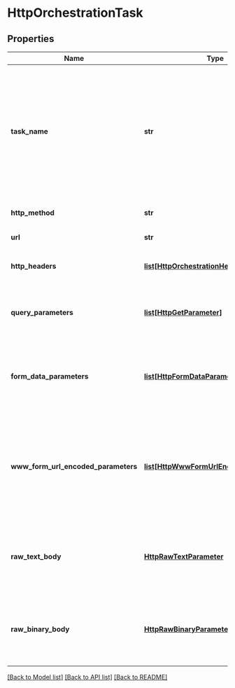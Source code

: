# HttpOrchestrationTask

## Properties
Name | Type | Description | Notes
------------ | ------------- | ------------- | -------------
**task_name** | **str** | An identifier for this task name, e.g. CreateCustomer or ScanForVirus; allows you to refer to this task from other tasks; if not supplied, it will default to a 0-based integer index of the task | [optional] 
**http_method** | **str** | HTTP Method, e.g. GET, PUT, POST, etc. | [optional] 
**url** | **str** | HTTP URL to orchestrate | [optional] 
**http_headers** | [**list[HttpOrchestrationHeader]**](HttpOrchestrationHeader.md) | Optional; HTTP headers to apply to the request | [optional] 
**query_parameters** | [**list[HttpGetParameter]**](HttpGetParameter.md) | Optional; query parameters, these query parameters will be incorporated into the URL | [optional] 
**form_data_parameters** | [**list[HttpFormDataParameter]**](HttpFormDataParameter.md) | Optional; FormData parameters, these parameters will be stored in the body in a multi-part encoding | [optional] 
**www_form_url_encoded_parameters** | [**list[HttpWwwFormUrlEncodedParameter]**](HttpWwwFormUrlEncodedParameter.md) | Optional; x-www-form-urlencoded paramereters, these parameters will be stored in the body as an application/x-www-form-urlencoded encoding | [optional] 
**raw_text_body** | [**HttpRawTextParameter**](HttpRawTextParameter.md) | Optional; sets the body of the request as raw text, cannot be used with other parameter types in the same request | [optional] 
**raw_binary_body** | [**HttpRawBinaryParameter**](HttpRawBinaryParameter.md) | Optional; set the body of the request as binary, cannot be used with other parameter types in the same request | [optional] 

[[Back to Model list]](../README.md#documentation-for-models) [[Back to API list]](../README.md#documentation-for-api-endpoints) [[Back to README]](../README.md)


